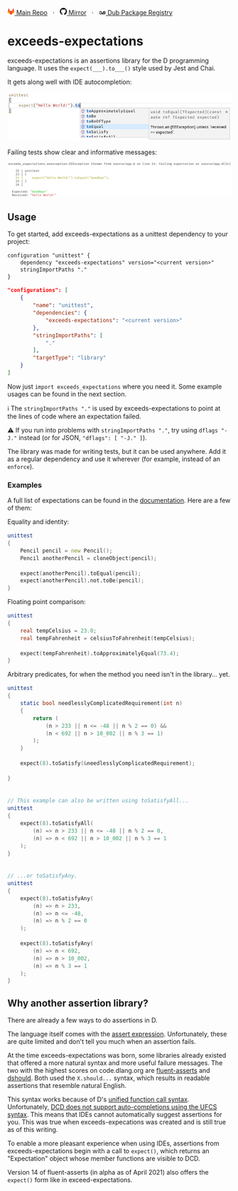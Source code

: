 [<img src="readme-resources/gitlab-icon-rgb.svg" width="16px" alt="GitLab" /> Main Repo](https://gitlab.com/andrej88/exceeds-expectations)   ·   [<img src="readme-resources/github-icon.svg" width="16px" alt="GitHub" /> Mirror](https://github.com/andrejp88/exceeds-expectations)   ·   [<img src="readme-resources/dub-logo-small.png" width="16px" alt="Dub Package Registry" /> Dub Package Registry](https://code.dlang.org/packages/exceeds-expectations)

# exceeds-expectations

exceeds-expectations is an assertions library for the D programming language. It uses the `expect(___).to___()` style used by Jest and Chai.

It gets along well with IDE autocompletion:

![After calling "expect" and typing ".to", VSCode shows a list of available assertions.](readme-resources/ide-completion.png)

Failing tests show clear and informative messages:

![Console output of a failing expectation showing the expected value, the received value, and a snippet of code surrounding the expectation.](readme-resources/toequals-failure.png)

## Usage

To get started, add exceeds-expectations as a unittest dependency to your project:

```sdl
configuration "unittest" {
    dependency "exceeds-expectations" version="<current version>"
    stringImportPaths "."
}
```

```json
"configurations": [
    {
        "name": "unittest",
        "dependencies": {
            "exceeds-expectations": "<current version>"
        },
        "stringImportPaths": [
            "."
        ],
        "targetType": "library"
    }
]
```

Now just `import exceeds_expectations` where you need it. Some example usages can be found in the next section.

ℹ️ The `stringImportPaths "."` is used by exceeds-expectations to point at the lines of code where an expectation failed.

⚠️ If you run into problems with `stringImportPaths "."`, try using `dflags "-J."` instead (or for JSON, `"dflags": [ "-J." ]`).

The library was made for writing tests, but it can be used anywhere. Add it as a regular dependency and use it wherever (for example, instead of an `enforce`).

### Examples

A full list of expectations can be found in the [documentation](https://exceeds-expectations.dpldocs.info/exceeds_expectations.Expectation.html). Here are a few of them:

Equality and identity:
```d
unittest
{
    Pencil pencil = new Pencil();
    Pencil anotherPencil = cloneObject(pencil);

    expect(anotherPencil).toEqual(pencil);
    expect(anotherPencil).not.toBe(pencil);
}
```

Floating point comparison:
```d
unittest
{
    real tempCelsius = 23.0;
    real tempFahrenheit = celsiusToFahrenheit(tempCelsius);

    expect(tempFahrenheit).toApproximatelyEqual(73.4);
}
```


Arbitrary predicates, for when the method you need isn't in the library... yet.

```d
unittest
{
    static bool needlesslyComplicatedRequirement(int n)
    {
        return (
            (n > 233 || n <= -48 || n % 2 == 0) &&
            (n < 692 || n > 10_002 || n % 3 == 1)
        );
    }

    expect(8).toSatisfy(&needlesslyComplicatedRequirement);

}


// This example can also be written using toSatisfyAll...
unittest
{    
    expect(8).toSatisfyAll(
        (n) => n > 233 || n <= -48 || n % 2 == 0,
        (n) => n < 692 || n > 10_002 || n % 3 == 1
    );
}


// ...or toSatisfyAny.
unittest
{
    expect(8).toSatisfyAny(
        (n) => n > 233,
        (n) => n <= -48,
        (n) => n % 2 == 0
    );

    expect(8).toSatisfyAny(
        (n) => n < 692,
        (n) => n > 10_002,
        (n) => n % 3 == 1
    );
}
```


## Why another assertion library?

There are already a few ways to do assertions in D.

The language itself comes with the [assert expression](https://dlang.org/spec/expression.html#AssertExpression). Unfortunately, these are quite limited and don't tell you much when an assertion fails.

At the time exceeds-expectations was born, some libraries already existed that offered a more natural syntax and more useful failure messages. The two with the highest scores on code.dlang.org are [fluent-asserts](https://code.dlang.org/packages/fluent-asserts) and [dshould](https://code.dlang.org/packages/dshould). Both used the `X.should...` syntax, which results in readable assertions that resemble natural English.

This syntax works because of D's [unified function call syntax](https://dlang.org/spec/function.html#pseudo-member). Unfortunately, [DCD does not support auto-completions using the UFCS syntax](https://github.com/dlang-community/DCD#status). This means that IDEs cannot automatically suggest assertions for you. This was true when exceeds-expecations was created and is still true as of this writing.

To enable a more pleasant experience when using IDEs, assertions from exceeds-expectations begin with a call to `expect()`, which returns an "Expectation" object whose member functions are visible to DCD.

Version 14 of fluent-asserts (in alpha as of April 2021) also offers the `expect()` form like in exceed-expectations.
